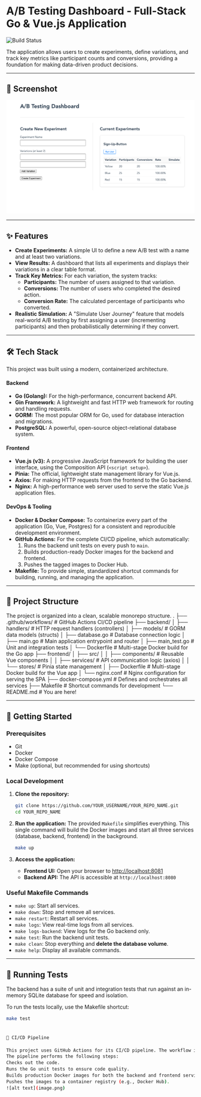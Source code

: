 # A/B Testing Dashboard - Full-Stack Go & Vue.js Application

![Build Status](https://github.com/masumkose/A-B-/actions/workflows/main.yml/badge.svg)

The application allows users to create experiments, define variations, and track key metrics like participant counts and conversions, providing a foundation for making data-driven product decisions.

---

## 📸 Screenshot

![alt text](image-1.png)

---

## ✨ Features

*   **Create Experiments:** A simple UI to define a new A/B test with a name and at least two variations.
*   **View Results:** A dashboard that lists all experiments and displays their variations in a clear table format.
*   **Track Key Metrics:** For each variation, the system tracks:
    *   **Participants:** The number of users assigned to that variation.
    *   **Conversions:** The number of users who completed the desired action.
    *   **Conversion Rate:** The calculated percentage of participants who converted.
*   **Realistic Simulation:** A "Simulate User Journey" feature that models real-world A/B testing by first assigning a user (incrementing participants) and then probabilistically determining if they convert.

---

## 🛠️ Tech Stack

This project was built using a modern, containerized architecture.

#### **Backend**
*   **Go (Golang):** For the high-performance, concurrent backend API.
*   **Gin Framework:** A lightweight and fast HTTP web framework for routing and handling requests.
*   **GORM:** The most popular ORM for Go, used for database interaction and migrations.
*   **PostgreSQL:** A powerful, open-source object-relational database system.

#### **Frontend**
*   **Vue.js (v3):** A progressive JavaScript framework for building the user interface, using the Composition API (`<script setup>`).
*   **Pinia:** The official, lightweight state management library for Vue.js.
*   **Axios:** For making HTTP requests from the frontend to the Go backend.
*   **Nginx:** A high-performance web server used to serve the static Vue.js application files.

#### **DevOps & Tooling**
*   **Docker & Docker Compose:** To containerize every part of the application (Go, Vue, Postgres) for a consistent and reproducible development environment.
*   **GitHub Actions:** For the complete CI/CD pipeline, which automatically:
    1.  Runs the backend unit tests on every push to `main`.
    2.  Builds production-ready Docker images for the backend and frontend.
    3.  Pushes the tagged images to Docker Hub.
*   **Makefile:** To provide simple, standardized shortcut commands for building, running, and managing the application.

---

## 📂 Project Structure

The project is organized into a clean, scalable monorepo structure.
.
├── .github/workflows/ # GitHub Actions CI/CD pipeline
├── backend/
│ ├── handlers/ # HTTP request handlers (controllers)
│ ├── models/ # GORM data models (structs)
│ ├── database.go # Database connection logic
│ ├── main.go # Main application entrypoint and router
│ ├── main_test.go # Unit and integration tests
│ └── Dockerfile # Multi-stage Docker build for the Go app
├── frontend/
│ ├── src/
│ │ ├── components/ # Reusable Vue components
│ │ ├── services/ # API communication logic (axios)
│ │ └── stores/ # Pinia state management
│ ├── Dockerfile # Multi-stage Docker build for the Vue app
│ └── nginx.conf # Nginx configuration for serving the SPA
├── docker-compose.yml # Defines and orchestrates all services
├── Makefile # Shortcut commands for development
└── README.md # You are here!


---

## 🚀 Getting Started

### Prerequisites

*   Git
*   Docker
*   Docker Compose
*   Make (optional, but recommended for using shortcuts)

### Local Development

1.  **Clone the repository:**
    ```bash
    git clone https://github.com/YOUR_USERNAME/YOUR_REPO_NAME.git
    cd YOUR_REPO_NAME
    ```

2.  **Run the application:**
    The provided `Makefile` simplifies everything. This single command will build the Docker images and start all three services (database, backend, frontend) in the background.
    ```bash
    make up
    ```

3.  **Access the application:**
    *   **Frontend UI:** Open your browser to [http://localhost:8081](http://localhost:8081)
    *   **Backend API:** The API is accessible at `http://localhost:8080`

### Useful Makefile Commands

*   `make up`: Start all services.
*   `make down`: Stop and remove all services.
*   `make restart`: Restart all services.
*   `make logs`: View real-time logs from all services.
*   `make logs-backend`: View logs for the Go backend only.
*   `make test`: Run the backend unit tests.
*   `make clean`: Stop everything and **delete the database volume**.
*   `make help`: Display all available commands.

---

## 🧪 Running Tests

The backend has a suite of unit and integration tests that run against an in-memory SQLite database for speed and isolation.

To run the tests locally, use the Makefile shortcut:
```bash
make test


🔄 CI/CD Pipeline

This project uses GitHub Actions for its CI/CD pipeline. The workflow is defined in .github/workflows/main.yml and is triggered on every push to the main branch.
The pipeline performs the following steps:
Checks out the code.
Runs the Go unit tests to ensure code quality.
Builds production Docker images for both the backend and frontend services.
Pushes the images to a container registry (e.g., Docker Hub).
![alt text](image.png)